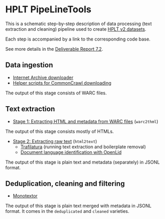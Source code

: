 # HPLT PipeLineTools

This is a schematic step-by-step description of data processing (text extraction and cleaning) pipeline used to create [HPLT v2 datasets](https://hplt-project.org/datasets/v2.0).

Each step is accompanied by a link to the corresponding code base.

See more details in the [Deliverable Report 7.2](https://hplt-project.org/HPLT_D7_2___HPLT_pipelines_and_tools.pdf).

## Data ingestion
- [Internet Archive downloader](https://github.com/hplt-project/ia-download)
- [Helper scripts for CommonCrawl downloading](https://github.com/hplt-project/cc-download)

The output of this stage consists of WARC files.

## Text extraction
- [Stage 1: Extracting HTML and metadata from WARC files](https://github.com/hplt-project/warc2text-runner/tree/main/two#stage1-aka-warc2html) (`warc2thml`)

The output of this stage consists mostly of HTMLs.

- [Stage 2: Extracting raw text](https://github.com/hplt-project/warc2text-runner/tree/main/two#stage2-aka-html2text) (`html2text`)
    - [Trafilatura](https://github.com/hplt-project/warc2text-runner/blob/main/src/warc2text_runner/two/trafilatura/traf.py) (running text extraction and boilerplate removal)
    - [Document language identification with OpenLid](https://github.com/hplt-project/warc2text-runner/blob/main/src/warc2text_runner/two/fastertext_lid/proto_langid.py)

The output of this stage is plain text and metadata (separately) in JSONL format. 

## Deduplication, cleaning and filtering

- [Monotextor](https://github.com/hplt-project/monotextor-slurm/tree/v2.0)

The output of this stage is plain text merged with metadata in JSONL format.
It comes in the `deduplicated` and `cleaned` varieties.

